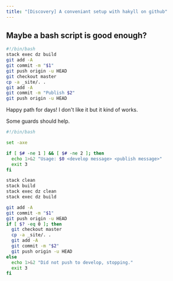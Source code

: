 ```yaml
---
title: "[Discovery] A conveniant setup with hakyll on github"
---
```


## Maybe a bash script is good enough?

```bash
#!/bin/bash
stack exec dz build
git add -A
git commit -m "$1"
git push origin -u HEAD
git checkout master
cp -a _site/. .
git add -A
git commit -m "Publish $2"
git push origin -u HEAD
```

Happy path for days! I don't like it but it kind of works.

Some guards should help.

```bash
#!/bin/bash

set -axe

if [ $# -ne 1 ] && [ $# -ne 2 ]; then
  echo 1>&2 "Usage: $0 <develop message> <publish message>"
  exit 3
fi

stack clean
stack build
stack exec dz clean
stack exec dz build

git add -A
git commit -m "$1"
git push origin -u HEAD
if [ $? -eq 0 ]; then
  git checkout master
  cp -a _site/. .
  git add -A
  git commit -m "$2"
  git push origin -u HEAD
else
  echo 1>&2 "Did not push to develop, stopping."
  exit 3
fi
```
